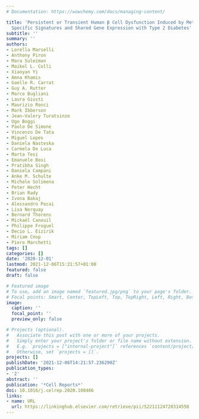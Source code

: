 ```yaml
---
# Documentation: https://wowchemy.com/docs/managing-content/

title: 'Persistent or Transient Human β Cell Dysfunction Induced by Metabolic Stress:
  Specific Signatures and Shared Gene Expression with Type 2 Diabetes'
subtitle: ''
summary: ''
authors:
- Lorella Marselli
- Anthony Piron
- Mara Suleiman
- Maikel L. Colli
- Xiaoyan Yi
- Amna Khamis
- Gaelle R. Carrat
- Guy A. Rutter
- Marco Bugliani
- Laura Giusti
- Maurizio Ronci
- Mark Ibberson
- Jean-Valery Turatsinze
- Ugo Boggi
- Paolo De Simone
- Vincenzo De Tata
- Miguel Lopes
- Daniela Nasteska
- Carmela De Luca
- Marta Tesi
- Emanuele Bosi
- Pratibha Singh
- Daniela Campani
- Anke M. Schulte
- Michele Solimena
- Peter Hecht
- Brian Rady
- Ivona Bakaj
- Alessandro Pocai
- Lisa Norquay
- Bernard Thorens
- Mickaël Canouil
- Philippe Froguel
- Decio L. Eizirik
- Miriam Cnop
- Piero Marchetti
tags: []
categories: []
date: '2020-12-01'
lastmod: 2021-12-06T15:21:57+01:00
featured: false
draft: false

# Featured image
# To use, add an image named `featured.jpg/png` to your page's folder.
# Focal points: Smart, Center, TopLeft, Top, TopRight, Left, Right, BottomLeft, Bottom, BottomRight.
image:
  caption: ''
  focal_point: ''
  preview_only: false

# Projects (optional).
#   Associate this post with one or more of your projects.
#   Simply enter your project's folder or file name without extension.
#   E.g. `projects = ["internal-project"]` references `content/project/deep-learning/index.md`.
#   Otherwise, set `projects = []`.
projects: []
publishDate: '2021-12-06T14:21:57.236290Z'
publication_types:
- '2'
abstract: ''
publication: '*Cell Reports*'
doi: 10.1016/j.celrep.2020.108466
links:
- name: URL
  url: https://linkinghub.elsevier.com/retrieve/pii/S2211124720314558
---
```

